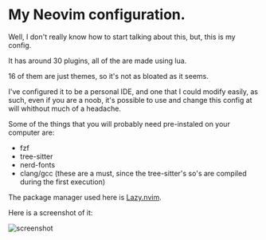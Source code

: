 # My Neovim configuration.

Well, I don't really know how to start talking about this, but, this is my
config.

It has around 30 plugins, all of the are made using lua.

16 of them are just themes, so it's not as bloated as it seems.

I've configured it to be a personal IDE, and one that I could modify easily, as
such, even if you are a noob, it's possible to use and change this config at
will whithout much of a headache.

Some of the things that you will probably need pre-instaled on your computer
are:

- fzf
- tree-sitter
- nerd-fonts
- clang/gcc (these are a must, since the tree-sitter's so's are compiled during
  the first execution)

The package manager used here is
[Lazy.nvim](https://github.com/folke/lazy.nvim).

Here is a screenshot of it:

![screenshot](./src/scr.webp)
